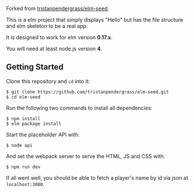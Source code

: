 Forked from [tristanpendergrass/elm-seed](https://github.com/tristanpendergrass/elm-seed).

This is a elm project that simply displays "Hello" but has the file structure and elm skeleton to be a real app.

It is designed to work for elm version **0.17.x**.

You will need at least node.js version **4**.

## Getting Started

Clone this repository and `cd` into it:

```
$ git clone https://github.com/tristanpendergrass/elm-seed.git
$ cd elm-seed
```

Run the following two commands to install all dependencies:

```
$ npm install
$ elm package install
```

Start the placeholder API with:

```
$ node api
```

And set the webpack server to serve the HTML, JS and CSS with:

```
$ npm run dev
```

If all went well, you should be able to fetch a player's name by id via json at `localhost:3000`.
